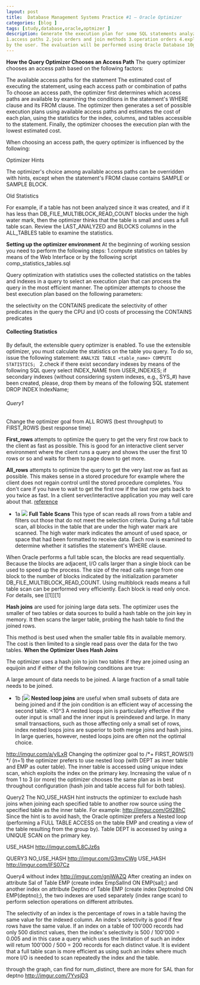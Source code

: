 ```yaml
---
layout: post
title:  Database Management Systems Practice #1 – Oracle Optimizer 
categories: [blog ]
tags: [study,database,oracle,optmizer ]
description: Generate the execution plan for some SQL statements analyzing the following issues: 
1.access paths 2.join orders and join methods 3.operation orders 4.exploitation of indexes defined
by the user. The evaluation will be performed using Oracle Database 10g Express Edition (Oracle XE).
---  
```

**How the Query Optimizer Chooses an Access Path**
The query optimizer chooses an access path based on the following factors:

The available access paths for the statement
The estimated cost of executing the statement, using each access path or combination of paths
To choose an access path, the optimizer first determines which access paths are available by examining the conditions in the statement's WHERE clause and its FROM clause. The optimizer then generates a set of possible execution plans using available access paths and estimates the cost of each plan, using the statistics for the index, columns, and tables accessible to the statement. Finally, the optimizer chooses the execution plan with the lowest estimated cost.

When choosing an access path, the query optimizer is influenced by the following:

Optimizer Hints

The optimizer's choice among available access paths can be overridden with hints, except when the statement's FROM clause contains SAMPLE or SAMPLE BLOCK.

Old Statistics

For example, if a table has not been analyzed since it was created, and if it has less than DB_FILE_MULTIBLOCK_READ_COUNT blocks under the high water mark, then the optimizer thinks that the table is small and uses a full table scan. Review the LAST_ANALYZED and BLOCKS columns in the ALL_TABLES table to examine the statistics.

**Setting up the optimizer environment**
 At the beginning of working session you need to perform the following steps:
 1.compute statistics on tables by means of the Web Interface or by the following script comp_statistics_tables.sql

Query optimization with statistics uses the collected statistics on the tables and indexes in a query to select an execution plan that
can process the query in the most efficient manner. The optimizer attempts to choose the best execution plan based on the following
parameters:

the selectivity on the CONTAINS predicate
the selectivity of other predicates in the query
the CPU and I/O costs of processing the CONTAINS predicates
#### Collecting Statistics
By default, the extensible query optimizer is enabled. To use the extensible optimizer, you must calculate the statistics on the table 
you query. To do so, issue the following statement:
`ANALYZE TABLE <table_name> COMPUTE STATISTICS; `
 2.check if there exist secondary indexes by means of the following SQL query select INDEX_NAME from USER_INDEXES;
 if  secondary  indexes  (without  considering  system  indexes,  e.g.,  SYS_#)  have  been  created, please, drop
 them by means of the following SQL statement DROP INDEX IndexName;
 
 ###### Query1
Change  the  optimizer  goal  from  ALL  ROWS  (best  throughput) to  FIRST_ROWS  (best  response time)

**First_rows** attempts to optimize the query to get the very first row back to the client as fast as possible. This is good for an interactive client server environment where the client runs a query and shows the user the first 10 rows or so and waits for them to page down to get more.

**All_rows** attempts to optimize the query to get the very last row as fast as possible. This makes sense in a stored procedure for example where the client does not regain control until the stored procedure completes. You don't care if you have to wait to get the first row if the last row gets back to you twice as fast. In a client server/interactive application you may well care about that.
[reference](http://myorastuff.blogspot.it/2008/09/optimizer-mode-firstrows-vs-allrows.html "reference")
- 1a
![](http://i.imgur.com/8nJwsSJ.png)
**Full Table Scans**
This type of scan reads all rows from a table and filters out those that do not meet the selection criteria. During a full table scan, all blocks in the table that are under the high water mark are scanned. The high water mark indicates the amount of used space, or space that had been formatted to receive data. Each row is examined to determine whether it satisfies the statement's WHERE clause.

When Oracle performs a full table scan, the blocks are read sequentially. Because the blocks are adjacent, I/O calls larger than a single block can be used to speed up the process. The size of the read calls range from one block to the number of blocks indicated by the initialization parameter DB_FILE_MULTIBLOCK_READ_COUNT. Using multiblock reads means a full table scan can be performed very efficiently. Each block is read only once.
For details, see [[1]][1]

**Hash joins** are used for joining large data sets. The optimizer uses the smaller of two tables or data sources to build a hash table on the join key in memory. It then scans the larger table, probing the hash table to find the joined rows.

This method is best used when the smaller table fits in available memory. The cost is then limited to a single read pass over the data for the two tables.
**When the Optimizer Uses Hash Joins**

The optimizer uses a hash join to join two tables if they are joined using an equijoin and if either of the following conditions are true:

A large amount of data needs to be joined.
A large fraction of a small table needs to be joined.

- 1b
[![](http://i.imgur.com/S7kYgvW.png)
**Nested loop joins** are useful when small subsets of data are being joined and if the join condition is an efficient way of accessing the second table. <10^3
A nested loops join is particularly effective if the outer input is small and the inner input is preindexed and large. In many small transactions, such as those affecting only a small set of rows, index nested loops joins are superior to both merge joins and hash joins. In large queries, however, nested loops joins are often not the optimal choice.

http://imgur.com/a/yILxR
Changing the optimizer goal to /*+ FIRST_ROWS(1) */ (n=1) the optimizer prefers to use nested loop (with  DEPT  as  inner  table  and  EMP  as  outer  table).  The  inner  table  is  accessed  using  unique  index scan, which exploits the index on the primary key. Increasing the value of n from 1 to 3 (or more) the optimizer chooses the same plan as in best throughout configuration (hash join and table access full for both tables). 

Query2
The NO_USE_HASH hint instructs the optimizer to exclude hash joins when joining each specified table to another row source using the specified table as the inner table. For example:
http://imgur.com/GtI28hC
Since the hint is to avoid hash, the Oracle optimizer prefers a Nested loop (performing a FULL TABLE ACCESS on the table EMP and creating a view of the table resulting from the group by). Table DEPT is accessed by using a UNIQUE SCAN on the primary key.

USE_HASH
http://imgur.com/L8CJz6s

QUERY3
NO_USE_HASH
http://imgur.com/G3mvCWg
USE_HASH
http://imgur.com/lFS07Cz

Query4
without index
http://imgur.com/gniWAZQ
After  creating  an  index  on  attribute  Sal  of  Table  EMP  (create  index  EmpSalInd  ON  EMP(sal);)  and another index on attribute Deptno of Table EMP (create index DeptnoInd ON EMP(deptno);), the two indexes are used separately (index range scan) to perform selection operations on different attributes.

The selectivity of an index is the percentage of rows in a table having the same value for the indexed column. An index's selectivity is good if few rows have the same value.
lf an index on a table of 100'000 records had only 500 distinct values, then the index's selectivity is 500 / 100'000 = 0.005 and in this case a query which uses the limitation of such an index will retum 100'000 / 500 = 200 records for each distinct value. It is evident that a full table scan is more efficient as using such an index where much more I/O is needed to scan repeatedly the index and the table.

through the graph, can find for num_distinct, there are more for SAL than for deptno
http://imgur.com/7YvsjD3
